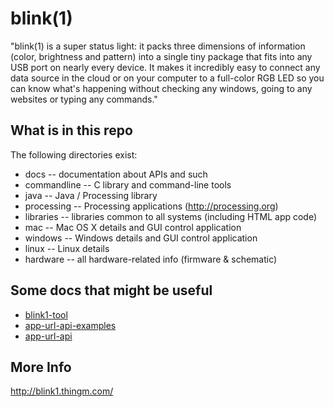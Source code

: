 blink(1)  
========

"blink(1) is a super status light: it packs three dimensions of information 
(color, brightness and pattern) into a single tiny package that fits into 
any USB port on nearly every device. It makes it incredibly easy to connect 
any data source in the cloud or on your computer to a full-color RGB LED so 
you can know what's happening without checking any windows, going to any 
websites or typing any commands."


What is in this repo
--------------------
The following directories exist:

- docs        -- documentation about APIs and such
- commandline -- C library and command-line tools
- java        -- Java / Processing library
- processing  -- Processing applications  (http://processing.org)
- libraries   -- libraries common to all systems (including HTML app code)
- mac         -- Mac OS X details and GUI control application
- windows     -- Windows details and GUI control application
- linux       -- Linux details 
- hardware    -- all hardware-related info (firmware & schematic)

Some docs that might be useful
------------------------------

- [blink1-tool](https://github.com/todbot/blink1/blob/master/docs/blink1-tool.md)
- [app-url-api-examples](https://github.com/todbot/blink1/blob/master/docs/app-url-api-examples.md)
- [app-url-api](https://github.com/todbot/blink1/blob/master/docs/app-url-api.md)


More Info
---------
http://blink1.thingm.com/
